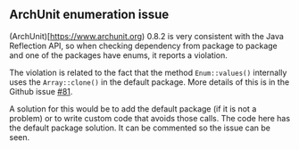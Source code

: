 ArchUnit enumeration issue
--------------------------

(ArchUnit)[https://www.archunit.org) 0.8.2 is very consistent with
the Java Reflection API, so when checking dependency from package
to package and one of the packages have enums, it reports a violation.

The violation is related to the fact that the method `Enum::values()`
internally uses the `Array::clone()` in the default package. More details
of this is in the Github issue [#81](https://github.com/TNG/ArchUnit/issues/81).

A solution for this would be to add the default package (if it is not
a problem) or to write custom code that avoids those calls.
The code here has the default package solution. It can be commented so
the issue can be seen.
